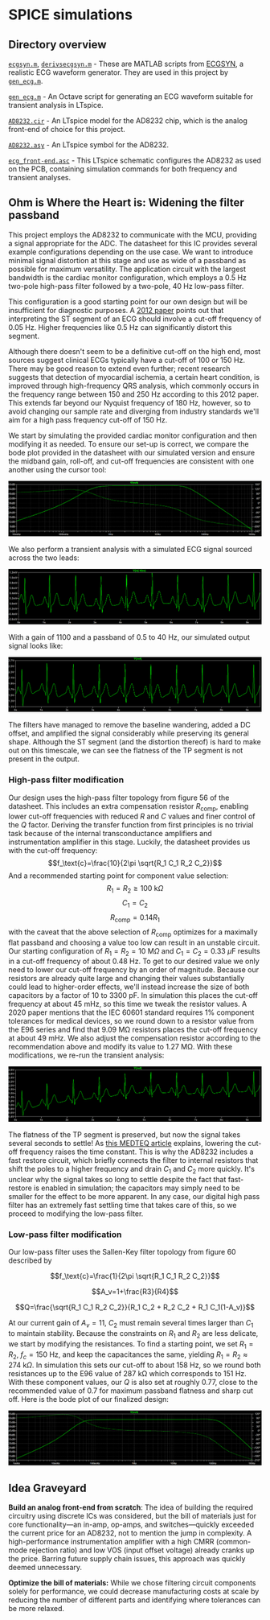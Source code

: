 # SPICE simulations
## Directory overview
[`ecgsyn.m`](spice/ecgsyn_m), [`derivsecgsyn.m`](spice/derivsecgsyn.m) - These are MATLAB scripts from [ECGSYN](https://physionet.org/content/ecgsyn/1.0.0/), a realistic ECG waveform generator. They are used in this project by [`gen_ecg.m`](gen_ecg.m).

[`gen_ecg.m`](spice/gen_ecg.m) - An Octave script for generating an ECG waveform suitable for transient analysis in LTspice.

[`AD8232.cir`](spice/AD8232.cir) - An LTspice model for the AD8232 chip, which is the analog front-end of choice for this project.

[`AD8232.asy`](spice/AD8232.asy) - An LTspice symbol for the AD8232.

[`ecg_front-end.asc`](spice/ecg_front-end.asc) - This LTspice schematic configures the AD8232 as used on the PCB, containing simulation commands for both frequency and transient analyses.

## Ohm is Where the Heart is: Widening the filter passband

This project employs the AD8232 to communicate with the MCU, providing a signal appropriate for the ADC. The datasheet for this IC provides several example configurations depending on the use case. We want to introduce minimal signal distortion at this stage and use as wide of a passband as possible for maximum versatility. The application circuit with the largest bandwidth is the cardiac monitor configuration, which employs a 0.5 Hz two-pole high-pass filter followed by a two-pole, 40 Hz low-pass filter.

This configuration is a good starting point for our own design but will be insufficient for diagnostic purposes. A [2012 paper](../docs/paper/High-Bandpass_Filters_Electrocardiography_ST_Segment_Error.pdf) points out that interpreting the ST segment of an ECG should involve a cut-off frequency of 0.05 Hz. Higher frequencies like 0.5 Hz can significantly distort this segment.

Although there doesn't seem to be a definitive cut-off on the high end, most sources suggest clinical ECGs typically have a cut-off of 100 or 150 Hz. There may be good reason to extend even further; recent research suggests that detection of myocardial ischemia, a certain heart condition, is improved through high-frequency QRS analysis, which commonly occurs in the frequency range between 150 and 250 Hz according to this 2012 paper. This extends far beyond our Nyquist frequency of 180 Hz, however, so to avoid changing our sample rate and diverging from industry standards we'll aim for a high pass frequency cut-off of 150 Hz.

We start by simulating the provided cardiac monitor configuration and then modifying it as needed. To ensure our set-up is correct, we compare the bode plot provided in the datasheet with our simulated version and ensure the midband gain, roll-off, and cut-off frequencies are consistent with one another using the cursor tool:

![SPICE bode plot](../docs/visuals/spice_bode.png)

We also perform a transient analysis with a simulated ECG signal sourced across the two leads:

![Raw ECG](../docs/visuals/ecg_raw.png)

With a gain of 1100 and a passband of 0.5 to 40 Hz, our simulated output signal looks like:

![Output ECG](../docs/visuals/ecg_out.png)

The filters have managed to remove the baseline wandering, added a DC offset, and amplified the signal considerably while preserving its general shape. Although the ST segment (and the distortion thereof) is hard to make out on this timescale, we can see the flatness of the TP segment is not present in the output.

### High-pass filter modification

Our design uses the high-pass filter topology from figure 56 of the datasheet. This includes an extra compensation resistor $R_\text{comp}$, enabling lower cut-off frequencies with reduced $R$ and $C$ values and finer control of the $Q$ factor. Deriving the transfer function from first principles is no trivial task because of the internal transconductance amplifiers and instrumentation amplifier in this stage. Luckily, the datasheet provides us with the cut-off frequency:
$$f_\text{c}=\frac{10}{2\pi \sqrt{R_1 C_1 R_2 C_2}}$$ And a recommended starting point for component value selection:
$$R_1 = R_2 \geq 100\text{ k}\Omega$$ $$C_1 = C_2$$ $$R_\text{comp} = 0.14R_1$$ with the caveat that the above selection of $R_\text{comp}$ optimizes for a maximally flat passband and choosing a value too low can result in an unstable circuit. Our starting configuration of $R_1 = R_2 = 10\text{ M}\Omega$ and $C_1 = C_2 = 0.33 \text{ }\mu\text{F}$ results in a cut-off frequency of about 0.48 Hz. To get to our desired value we only need to lower our cut-off frequency by an order of magnitude. Because our resistors are already quite large and changing their values substantially could lead to higher-order effects, we'll instead increase the size of both capacitors by a factor of 10 to 3300 pF. In simulation this places the cut-off frequency at about 45 mHz, so this time we tweak the resistor values. A 2020 paper mentions that the IEC 60601 standard requires 1% component tolerances for medical devices, so we round down to a resistor value from the E96 series and find that 9.09 MΩ resistors places the cut-off frequency at about 49 mHz. We also adjust the compensation resistor according to the recommendation above and modify its value to 1.27 MΩ. With these modifications, we re-run the transient analysis:

![ECG Low pass transient anaylsis](../docs/visuals/ecg_tran_lp.png)

The flatness of the TP segment is preserved, but now the signal takes several seconds to settle! As [this MEDTEQ article](https://www.medteq.net/article/2017/4/1/ecg-filters) explains, lowering the cut-off frequency raises the time constant. This is why the AD8232 includes a fast restore circuit, which briefly connects the filter to internal resistors that shift the poles to a higher frequency and drain $C_1$ and $C_2$ more quickly. It's unclear why the signal takes so long to settle despite the fact that fast-restore is enabled in simulation; the capacitors may simply need to be smaller for the effect to be more apparent. In any case, our digital high pass filter has an extremely fast settling time that takes care of this, so we proceed to modifying the low-pass filter.

### Low-pass filter modification

Our low-pass filter uses the Sallen-Key filter topology from figure 60 described by

$$f_\text{c}=\frac{1}{2\pi \sqrt{R_1 C_1 R_2 C_2}}$$

$$A_v=1+\frac{R3}{R4}$$

$$Q=\frac{\sqrt{R_1 C_1 R_2 C_2}}{R_1 C_2 + R_2 C_2 + R_1 C_1(1-A_v)}$$

At our current gain of $A_v = 11$, $C_2$ must remain several times larger than $C_1$ to maintain stability. Because the constraints on $R_1$ and $R_2$ are less delicate, we start by modifying the resistances. To find a starting point, we set $R_1=R_2$, $f_c=150\text{ Hz}$, and keep the capacitances the same, yielding $R_1=R_2 \approx 274\text{ k}\Omega$. In simulation this sets our cut-off to about 158 Hz, so we round both resistances up to the E96 value of 287 kΩ which corresponds to 151 Hz. With these component values, our $Q$ is also set at roughly 0.77, close to the recommended value of 0.7 for maximum passband flatness and sharp cut off. Here is the bode plot of our finalized design:

![ECG Bode plot final](../docs/visuals/spice_bode_mod.png)

## Idea Graveyard
**Build an analog front-end from scratch**: The idea of building the required circuitry using discrete ICs was considered, but the bill of materials just for core functionality—an in-amp, op-amps, and switches—quickly exceeded the current price for an AD8232, not to mention the jump in complexity. A high-performance instrumentation amplifier with a high CMRR (common-mode rejection ratio) and low VOS (input offset voltage) already cranks up the price. Barring future supply chain issues, this approach was quickly deemed unnecessary.

**Optimize the bill of materials:** While we chose filtering circuit components solely for performance, we could decrease manufacturing costs at scale by reducing the number of different parts and identifying where tolerances can be more relaxed.